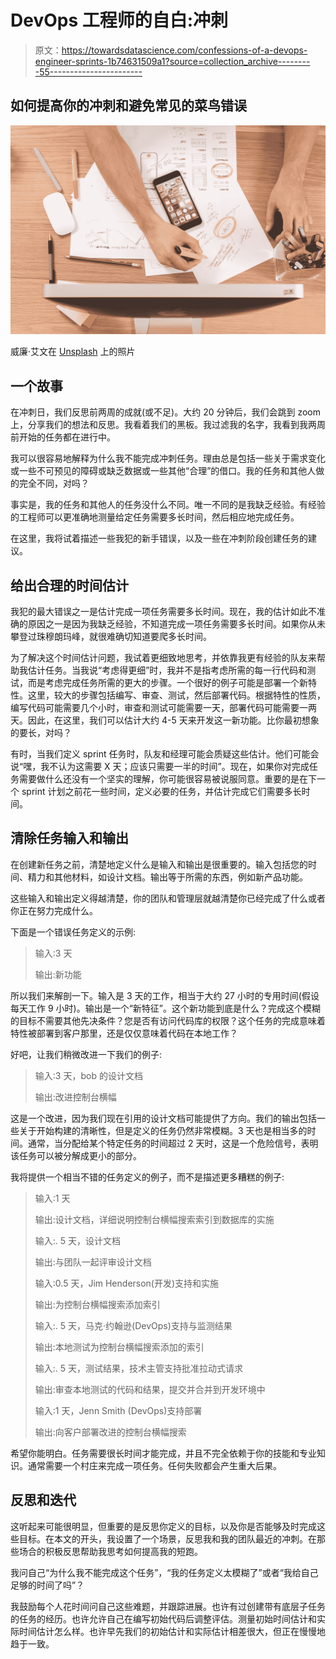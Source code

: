 # DevOps 工程师的自白:冲刺

> 原文：<https://towardsdatascience.com/confessions-of-a-devops-engineer-sprints-1b74631509a1?source=collection_archive---------55----------------------->

## 如何提高你的冲刺和避免常见的菜鸟错误

![](img/7f6dc7bcfe33826885325db6dd2be5fe.png)

威廉·艾文在 [Unsplash](https://unsplash.com?utm_source=medium&utm_medium=referral) 上的照片

## 一个故事

在冲刺日，我们反思前两周的成就(或不足)。大约 20 分钟后，我们会跳到 zoom 上，分享我们的想法和反思。我看着我们的黑板。我过滤我的名字，我看到我两周前开始的任务都在进行中。

我可以很容易地解释为什么我不能完成冲刺任务。理由总是包括一些关于需求变化或一些不可预见的障碍或缺乏数据或一些其他“合理”的借口。我的任务和其他人做的完全不同，对吗？

事实是，我的任务和其他人的任务没什么不同。唯一不同的是我缺乏经验。有经验的工程师可以更准确地测量给定任务需要多长时间，然后相应地完成任务。

在这里，我将试着描述一些我犯的新手错误，以及一些在冲刺阶段创建任务的建议。

## 给出合理的时间估计

我犯的最大错误之一是估计完成一项任务需要多长时间。现在，我的估计如此不准确的原因之一是因为我缺乏经验，不知道完成一项任务需要多长时间。如果你从未攀登过珠穆朗玛峰，就很难确切知道要爬多长时间。

为了解决这个时间估计问题，我试着更细致地思考，并依靠我更有经验的队友来帮助我估计任务。当我说“考虑得更细”时，我并不是指考虑所需的每一行代码和测试，而是考虑完成任务所需的更大的步骤。一个很好的例子可能是部署一个新特性。这里，较大的步骤包括编写、审查、测试，然后部署代码。根据特性的性质，编写代码可能需要几个小时，审查和测试可能需要一天，部署代码可能需要一两天。因此，在这里，我们可以估计大约 4-5 天来开发这一新功能。比你最初想象的要长，对吗？

有时，当我们定义 sprint 任务时，队友和经理可能会质疑这些估计。他们可能会说“嘿，我不认为这需要 X 天；应该只需要一半的时间”。现在，如果你对完成任务需要做什么还没有一个坚实的理解，你可能很容易被说服同意。重要的是在下一个 sprint 计划之前花一些时间，定义必要的任务，并估计完成它们需要多长时间。

## 清除任务输入和输出

在创建新任务之前，清楚地定义什么是输入和输出是很重要的。输入包括您的时间、精力和其他材料，如设计文档。输出等于所需的东西，例如新产品功能。

这些输入和输出定义得越清楚，你的团队和管理层就越清楚你已经完成了什么或者你正在努力完成什么。

下面是一个错误任务定义的示例:

> 输入:3 天
> 
> 输出:新功能

所以我们来解剖一下。输入是 3 天的工作，相当于大约 27 小时的专用时间(假设每天工作 9 小时)。输出是一个“新特征”。这个新功能到底是什么？完成这个模糊的目标不需要其他先决条件？您是否有访问代码库的权限？这个任务的完成意味着特性被部署到客户那里，还是仅仅意味着代码在本地工作？

好吧，让我们稍微改进一下我们的例子:

> 输入:3 天，bob 的设计文档
> 
> 输出:改进控制台横幅

这是一个改进，因为我们现在引用的设计文档可能提供了方向。我们的输出包括一些关于开始构建的清晰性，但是定义的任务仍然非常模糊。3 天也是相当多的时间。通常，当分配给某个特定任务的时间超过 2 天时，这是一个危险信号，表明该任务可以被分解成更小的部分。

我将提供一个相当不错的任务定义的例子，而不是描述更多糟糕的例子:

> 输入:1 天
> 
> 输出:设计文档，详细说明控制台横幅搜索索引到数据库的实施
> 
> 输入:. 5 天，设计文档
> 
> 输出:与团队一起评审设计文档
> 
> 输入:0.5 天，Jim Henderson(开发)支持和实施
> 
> 输出:为控制台横幅搜索添加索引
> 
> 输入:. 5 天，马克·约翰逊(DevOps)支持与监测结果
> 
> 输出:本地测试为控制台横幅搜索添加的索引
> 
> 输入:. 5 天，测试结果，技术主管支持批准拉动式请求
> 
> 输出:审查本地测试的代码和结果，提交并合并到开发环境中
> 
> 输入:1 天，Jenn Smith (DevOps)支持部署
> 
> 输出:向客户部署改进的控制台横幅搜索

希望你能明白。任务需要很长时间才能完成，并且不完全依赖于你的技能和专业知识。通常需要一个村庄来完成一项任务。任何失败都会产生重大后果。

## 反思和迭代

这听起来可能很明显，但重要的是反思你定义的目标，以及你是否能够及时完成这些目标。在本文的开头，我设置了一个场景，反思我和我的团队最近的冲刺。在那些场合的积极反思帮助我思考如何提高我的短跑。

我问自己“为什么我不能完成这个任务”，“我的任务定义太模糊了”或者“我给自己足够的时间了吗”？

我鼓励每个人花时间问自己这些难题，并跟踪进展。也许有过创建带有底层子任务的任务的经历。也许允许自己在编写初始代码后调整评估。测量初始时间估计和实际时间估计怎么样。也许早先我们的初始估计和实际估计相差很大，但正在慢慢地趋于一致。